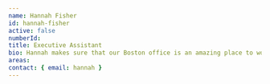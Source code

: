 ```yaml
---
name: Hannah Fisher
id: hannah-fisher
active: false
numberId: 
title: Executive Assistant
bio: Hannah makes sure that our Boston office is an amazing place to work.
areas:
contact: { email: hannah }
---
```

